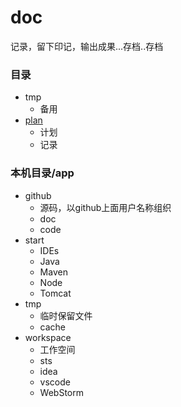 # doc
记录，留下印记，输出成果...存档..存档

### 目录
- tmp
    - 备用
- [plan](plan/README.md)
    - 计划
    - 记录

### 本机目录/app
- github
    - 源码，以github上面用户名称组织
    - doc
    - code
- start
    - IDEs
    - Java
    - Maven
    - Node
    - Tomcat
- tmp
    - 临时保留文件
    - cache
- workspace
    - 工作空间
    - sts
    - idea
    - vscode
    - WebStorm

